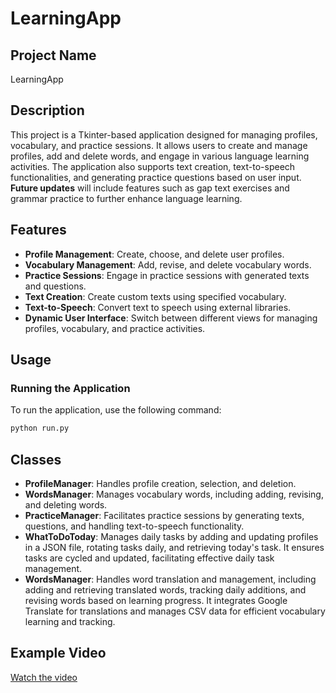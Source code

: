 # LearningApp

## Project Name
LearningApp

## Description
This project is a Tkinter-based application designed for managing profiles, vocabulary, and practice sessions. It allows users to create and manage profiles, add and delete words, and engage in various language learning activities. The application also supports text creation, text-to-speech functionalities, and generating practice questions based on user input. 
**Future updates** will include features such as gap text exercises and grammar practice to further enhance language learning.

## Features
- **Profile Management**: Create, choose, and delete user profiles.
- **Vocabulary Management**: Add, revise, and delete vocabulary words.
- **Practice Sessions**: Engage in practice sessions with generated texts and questions.
- **Text Creation**: Create custom texts using specified vocabulary.
- **Text-to-Speech**: Convert text to speech using external libraries.
- **Dynamic User Interface**: Switch between different views for managing profiles, vocabulary, and practice activities.

## Usage

### Running the Application
To run the application, use the following command:
```bash
python run.py
```
## Classes
- **ProfileManager**: Handles profile creation, selection, and deletion.
- **WordsManager**: Manages vocabulary words, including adding, revising, and deleting words.
- **PracticeManager**: Facilitates practice sessions by generating texts, questions, and handling text-to-speech functionality.
- **WhatToDoToday**: Manages daily tasks by adding and updating profiles in a JSON file, rotating tasks daily, and retrieving today's task. It ensures tasks are cycled and updated, facilitating effective daily task management.
- **WordsManager**: Handles word translation and management, including adding and retrieving translated words, tracking daily additions, and revising words based on learning progress. It integrates Google Translate for translations and manages CSV data for efficient vocabulary learning and tracking.

## Example Video

[Watch the video](https://www.youtube.com/watch?v=OxfUxcQZy28)


